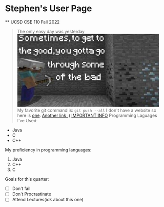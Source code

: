 # Stephen's User Page
** UCSD CSE 110 Fall 2022
> The only easy day was yesterday
![inspirational image](TRUEAF.jpg)
My favorite git command is:
`git push --all`
I don't have a website so here is [one](https://www.minecraft.net/en-us).
[Another link :)](#Stephen's-User-Page)
[IMPORTANT INFO](README.md)
Programming Laguages I've Used:
- Java
- C
- C++

My proficiency in programming languages:
1. Java
2. C++
3. C

Goals for this quarter:
- [ ] Don't fail
- [ ] Don't Procrastinate
- [ ] Attend Lectures(idk about this one)
